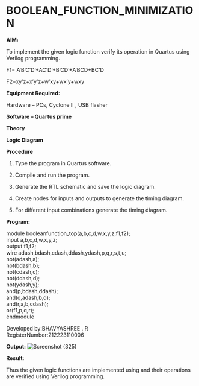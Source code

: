 # BOOLEAN_FUNCTION_MINIMIZATION

**AIM:**

To implement the given logic function verify its operation in Quartus using Verilog programming.

F1= A’B’C’D’+AC’D’+B’CD’+A’BCD+BC’D 

F2=xy’z+x’y’z+w’xy+wx’y+wxy

**Equipment Required:**

Hardware – PCs, Cyclone II , USB flasher

**Software – Quartus prime**

**Theory**

**Logic Diagram**

**Procedure**

1.	Type the program in Quartus software.

2.	Compile and run the program.

3.	Generate the RTL schematic and save the logic diagram.

4.	Create nodes for inputs and outputs to generate the timing diagram.

5.	For different input combinations generate the timing diagram.


**Program:**

module booleanfunction_top(a,b,c,d,w,x,y,z,f1,f2);\
input a,b,c,d,w,x,y,z;\
output f1,f2;\
wire adash,bdash,cdash,ddash,ydash,p,q,r,s,t,u;\
not(adash,a);\
not(bdash,b);\
not(cdash,c);\
not(ddash,d);\
not(ydash,y);\
and(p,bdash,ddash);\
and(q,adash,b,d);\
and(r,a,b,cdash);\
or(f1,p,q,r);\
endmodule

Developed by:BHAVYASHREE . R\
RegisterNumber:212223110006




**Output:**
![Screenshot (325)](https://github.com/Bhavyashree2403/BOOLEAN_FUNCTION_MINIMIZATION/assets/149219738/32c6f18c-d6d0-4780-8280-a4d9bdea9ba0)



**Result:**

Thus the given logic functions are implemented using and their operations are verified using Verilog programming.


